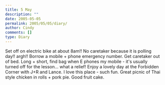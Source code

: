 ```yaml
---
title: 5 May
description: ""
date: 2005-05-05
permalink: 2005/05/05/diary/
author: Cindy
comments: []
type: Diary
---
```


Set off on electric bike at about 8am!! No caretaker because it is polling day!! argh!! Borrow a mobile + phone emergency number. Get caretaker out of bed. Long + short, find bag when E phones my mobile - it's usually turned off for the lesson... what a relief! Enjoy a lovely day at the Forbidden Corner with J+R and Lance. I love this place - such fun. Great picnic of Thai style chicken in rolls + pork pie. Good fruit cake.

